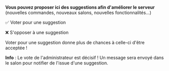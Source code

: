 **Vous pouvez proposer ici des suggestions afin d'améliorer le serveur** (nouvelles commandes, nouveaux salons, nouvelles fonctionnalités...)

✅ Voter pour une suggestion

❌ S'opposer à une suggestion

Voter pour une suggestion donne plus de chances à celle-ci d'être acceptée !

**Info** : Le vote de l'administrateur est décisif ! Un message sera envoyé dans le salon pour notifier de l'issue d'une suggestion.
